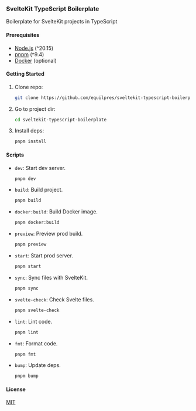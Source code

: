 ### SvelteKit TypeScript Boilerplate

Boilerplate for SvelteKit projects in TypeScript

#### Prerequisites

- [Node.js](https://nodejs.org/) (^20.15)
- [pnpm](https://pnpm.io/) (^9.4)
- [Docker](https://www.docker.com/) (optional)

#### Getting Started

1. Clone repo:

      ```bash
      git clone https://github.com/equilpres/sveltekit-typescript-boilerplate.git
      ```

2. Go to project dir:

      ```bash
      cd sveltekit-typescript-boilerplate
      ```

3. Install deps:

      ```bash
      pnpm install
      ```

#### Scripts

- `dev`: Start dev server.

     ```bash
     pnpm dev
     ```

- `build`: Build project.

     ```bash
     pnpm build
     ```

- `docker:build`: Build Docker image.

     ```bash
     pnpm docker:build
     ```

- `preview`: Preview prod build.

     ```bash
     pnpm preview
     ```

- `start`: Start prod server.

     ```bash
     pnpm start
     ```

- `sync`: Sync files with SvelteKit.

     ```bash
     pnpm sync
     ```

- `svelte-check`: Check Svelte files.

     ```bash
     pnpm svelte-check
     ```

- `lint`: Lint code.

     ```bash
     pnpm lint
     ```

- `fmt`: Format code.

     ```bash
     pnpm fmt
     ```

- `bump`: Update deps.

     ```bash
     pnpm bump
     ```

#### License

[MIT](LICENSE)
